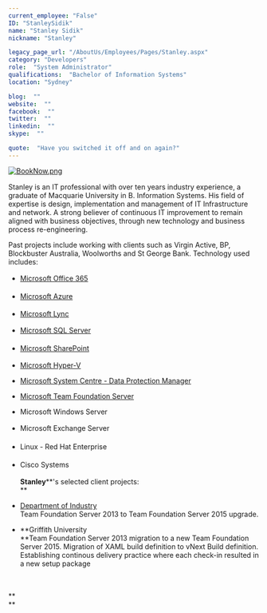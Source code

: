 ```yaml
---
current_employee: "False"
ID: "StanleySidik"
name: "Stanley Sidik"
nickname: "Stanley"

legacy_page_url: "/AboutUs/Employees/Pages/Stanley.aspx"
category: "Developers"
role:  "System Administrator"
qualifications:  "Bachelor of Information Systems"
location: "Sydney"

blog:  ""
website:  ""
facebook:  ""
twitter:  ""
linkedin:  ""
skype:  ""

quote:  "Have you switched it off and on again?"
---
```


​​​​[![BookNow.png](/Images/Bio/BookNow.png)](http://veethere.com/With/StanleySidik)​​​​​<span style="line-height:18px;">​​  
</span> 

​​​​​​​​Stanley is an IT professional with over ten years industry experience, a graduate of Macquarie University in B. Information Systems. His field of expertise is design, implementation and management of IT Infrastructure and network. A strong believer of continuous IT improvement to remain aligned with business objectives, through new technology and business process re-engineering. 

Past projects include working with clients such as Virgin Active, BP, Blockbuster Australia, Woolworths and St George Bank. Technology used includes:

*   <span style="line-height:1.6;">​[Microsoft Office 365](http://www.ssw.com.au/ssw/Consulting/Office365.aspx)</span>
*   <span style="line-height:1.6;">[Microsoft Azure](http://www.ssw.com.au/ssw/Consulting/Azure.aspx)</span>
*   [Microsoft Lync​](http://www.ssw.com.au/ssw/Consulting/Lync.aspx)
*   <span style="line-height:1.6;">​</span><span style="line-height:1.6;">[Microsoft SQL Server](http://www.ssw.com.au/ssw/Consulting/DatabaseDevelopment.aspx)</span>
*   <span style="line-height:1.6;">[Microsoft SharePoint](http://www.ssw.com.au/ssw/Consulting/SharePoint.aspx)</span>
*   [Microsoft Hyper-V​](http://www.ssw.com.au/ssw/Consulting/HyperV.aspx)​​​  

*   [Microsoft System Centre - Data Protection Manager](http://www.ssw.com.au/ssw/Consulting/Data-Protection-Manager.aspx)  

*   [Microsoft Team Foundation Server​](https://www.ssw.com.au/ssw/Consulting/alm-tfs.aspx)  

*   Microsoft Windows Server
*   <span style="line-height:1.6;">Microsoft Exchange Server</span>
*   <span style="line-height:1.6;">Linux - Red Hat Enterprise</span>
*   <span style="line-height:1.6;">Cisco Systems</span><div>​**Stanley****'s selected client projects:​  
**​

*   [Department of Industry​](http://www.industry.nsw.gov.au/)   
Team Foundation Server ​2013 to Team Foundation Server 2015 upgrade.​​
*   **Griffith University  
**Team Foundation Server 2013 migration to a new Team Foundation Server 2015.​ Migration of XAML build definition to vNext Build definition​.​​ Establishing continous delivery practice ​where each check-in resulted in a new setup package  
​  
​  

**  
**</div>

<span style="line-height:1.6;"></span>